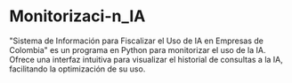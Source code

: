 # Monitorizaci-n_IA
"Sistema de Información para Fiscalizar el Uso de IA en Empresas de Colombia" es un programa en Python para monitorizar el uso de la IA. Ofrece una interfaz intuitiva para visualizar el historial de consultas a la IA, facilitando la optimización de su uso.
